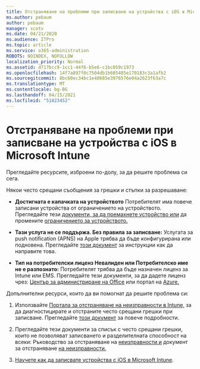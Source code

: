 ```yaml
---
title: Отстраняване на проблеми при записване на устройства с iOS в Microsoft Intune
ms.author: pebaum
author: pebaum
manager: scotv
ms.date: 04/21/2020
ms.audience: ITPro
ms.topic: article
ms.service: o365-administration
ROBOTS: NOINDEX, NOFOLLOW
localization_priority: Normal
ms.assetid: d717bcc9-1cc1-44f6-b5e6-c1bc059c1973
ms.openlocfilehash: 14f7a897f0c7504db1b605485e170183c3a1afb2
ms.sourcegitcommit: 8bc60ec34bc1e40685e3976576e04a2623f63a7c
ms.translationtype: MT
ms.contentlocale: bg-BG
ms.lasthandoff: 04/15/2021
ms.locfileid: "51823452"
---
```

# <a name="troubleshoot-issues-with-enrolling-ios-devices-in-microsoft-intune"></a>Отстраняване на проблеми при записване на устройства с iOS в Microsoft Intune

Прегледайте ресурсите, изброени по-долу, за да решите проблема си сега. 
  
Някои често срещани съобщения за грешки и стъпки за разрешаване:
  
- **Достигната е капачката на устройството** Потребителят има повече записани устройства от ограничението на устройството. Прегледайте тези [документи, за да премахнете устройство или](https://docs.microsoft.com/intune/devices-wipe) да промените [ограничението за устройството.](https://docs.microsoft.com/intune/enrollment-restrictions-set#set-device-limit-restrictions)
    
- **Тази услуга не се поддържа. Без правила за записване:** Услугата за push notification (APNS) на Apple трябва да бъде конфигурирана или подновена. Прегледайте [този документ](https://docs.microsoft.com/intune/apple-mdm-push-certificate-get) за инструкции как да направите това. 
    
- **Тип на потребителски лиценз Невалиден или Потребителско име не е разпознато:** Потребителят трябва да бъде назначен лиценз за Intune или EMS. Прегледайте тези документи, за да дадете лиценз чрез: [Център за администриране на Office](https://docs.microsoft.com/intune/licenses-assign) или портал на [Azure.](https://docs.microsoft.com/azure/active-directory/license-users-groups)
    
Допълнителни ресурси, които да ви помогнат да решите проблема си:
  
1. Използвайте [Портала за отстраняване на неизправности в Intune,](https://devicemanagement.microsoft.com/#blade/Microsoft_Intune_DeviceSettings/TroubleshootBlade) за да диагностицирате и отстраните често срещани грешки при записване. Прегледайте [този документ](https://docs.microsoft.com/intune/help-desk-operators) за повече подробности. 
    
2. Прегледайте тези документи за списък с често срещани грешки, които не позволяват записването и разделителната способност на всеки: Ръководство за отстраняване на [неизправности и](https://support.microsoft.com/help/4039809/troubleshooting-ios-device-enrollment-in-intune) документ за отстраняване [на неизправности.](https://docs.microsoft.com/troubleshoot/mem/intune/troubleshoot-device-enrollment-in-intune)
    
3. [Научете как да записвате устройства с iOS в Microsoft Intune](https://docs.microsoft.com/intune/ios-enroll).
    

